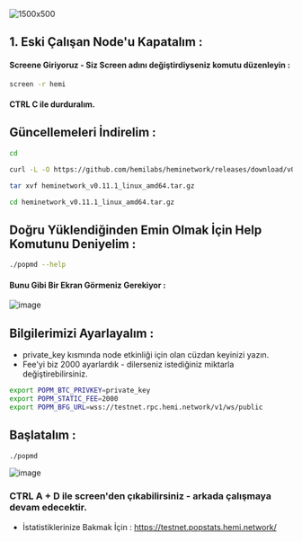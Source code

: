![1500x500](https://github.com/user-attachments/assets/f1ce9383-fc65-48b8-bbfe-9d90b0459e31)

## 1. Eski Çalışan Node'u Kapatalım : 

#### Screene Giriyoruz - Siz Screen adını değiştirdiyseniz komutu düzenleyin : 

```bash
screen -r hemi
```

#### CTRL C ile durduralım.

## Güncellemeleri İndirelim : 

```bash
cd
```

```bash
curl -L -O https://github.com/hemilabs/heminetwork/releases/download/v0.11.1/heminetwork_v0.11.1_linux_amd64.tar.gz
```

```bash
tar xvf heminetwork_v0.11.1_linux_amd64.tar.gz
```

```bash
cd heminetwork_v0.11.1_linux_amd64.tar.gz
```

## Doğru Yüklendiğinden Emin Olmak İçin Help Komutunu Deniyelim : 

```bash
./popmd --help
```

#### Bunu Gibi Bir Ekran Görmeniz Gerekiyor : 

![image](https://github.com/user-attachments/assets/5912b630-1a2d-43a3-9c0e-09c1de7ccd6f)

## Bilgilerimizi Ayarlayalım : 

- private_key kısmında node etkinliği için olan cüzdan keyinizi yazın.
- Fee'yi biz 2000 ayarlardık - dilerseniz istediğiniz miktarla değiştirebilirsiniz.

```bash
export POPM_BTC_PRIVKEY=private_key
export POPM_STATIC_FEE=2000
export POPM_BFG_URL=wss://testnet.rpc.hemi.network/v1/ws/public
```

## Başlatalım : 

```bash
./popmd
```

![image](https://github.com/user-attachments/assets/e7ca9eeb-ca93-4efc-8a4e-c03914cb32fd)

### CTRL A + D ile screen'den çıkabilirsiniz - arkada çalışmaya devam edecektir.

- İstatistiklerinize Bakmak İçin : https://testnet.popstats.hemi.network/ 

